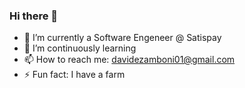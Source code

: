 ### Hi there 👋

- 🔭 I’m currently a Software Engeneer @ Satispay
- 🌱 I’m continuously learning
- 📫 How to reach me: davidezamboni01@gmail.com
- ⚡ Fun fact: I have a farm
